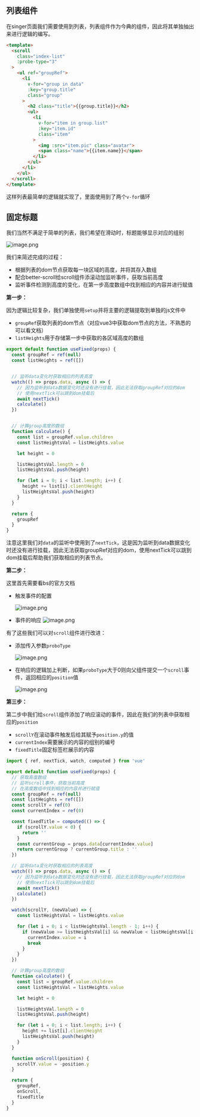 ## 列表组件

在singer页面我们需要使用到列表，列表组件作为今典的组件，因此将其单独抽出来进行逻辑的编写。

```html
<template>
  <scroll
    class="index-list"
    :probe-type="3"
  >
    <ul ref="groupRef">
      <li
        v-for="group in data"
        :key="group.title"
        class="group"
      >
        <h2 class="title">{{group.title}}</h2>
        <ul>
          <li
            v-for="item in group.list"
            :key="item.id"
            class="item"
          >
            <img :src="item.pic" class="avatar">
            <span class="name">{{item.name}}</span>
          </li>
        </ul>
      </li>
    </ul>
  </scroll>
</template>
```

这样列表最简单的逻辑就实现了，里面使用到了两个`v-for`循环

## 固定标题

我们当然不满足于简单的列表，我们希望在滑动时，标题能够显示对应的组别


![image.png](https://p1-juejin.byteimg.com/tos-cn-i-k3u1fbpfcp/b91c1e9b82f64777a89b921a7a57da5b~tplv-k3u1fbpfcp-watermark.image?)

我们来简述完成的过程：
- 根据列表的dom节点获取每一块区域的高度，并将其存入数组
- 配合better-scroll给scroll组件添滚动加监听事件，获取当前高度
- 监听事件检测到高度的变化，在第一步高度数组中找到相应的内容并进行赋值

**第一步：**

因为逻辑比较复杂，我们单独使用`setup`并将主要的逻辑提取到单独的js文件中

- `groupRef`获取列表的dom节点（对应vue3中获取dom节点的方法，不熟悉的可以看文档）
- `listHeights`用于存储第一步中获取的各区域高度的数组

```js
export default function useFixed(props) {
  const groupRef = ref(null)
  const listHeights = ref([])


  // 监听data变化时获取相应的列表高度
  watch(() => props.data, async () => {
    // 因为监听到data数据变化时还没有进行挂载，因此无法获取groupRef对应的dom
    // 使用nextTick可以跳到dom挂载后
    await nextTick()
    calculate()
  })


  // 计算group高度的数组
  function calculate() {
    const list = groupRef.value.children
    const listHeightsVal = listHeights.value

    let height = 0

    listHeightsVal.length = 0
    listHeightsVal.push(height)

    for (let i = 0; i < list.length; i++) {
      height += list[i].clientHeight
      listHeightsVal.push(height)
    }
  }

  return {
    groupRef
  }
}
```

注意这里我们对`data`的监听中使用到了`nextTick`，这是因为监听到data数据变化时还没有进行挂载，因此无法获取groupRef对应的dom，使用nextTick可以跳到dom挂载后帮助我们获取相应的列表节点。

**第二步：**

这里首先需要看bs的官方文档

- 触发事件的配置
  
    ![image.png](https://p3-juejin.byteimg.com/tos-cn-i-k3u1fbpfcp/3d7dba9501b84ea68bade853a268d462~tplv-k3u1fbpfcp-watermark.image?)
- 事件的响应
    ![image.png](https://p3-juejin.byteimg.com/tos-cn-i-k3u1fbpfcp/7ef7e0232034470d8dc0d6c7ca9331c4~tplv-k3u1fbpfcp-watermark.image?)
    

有了这些我们可以对`scroll`组件进行改进：

- 添加传入参数`proboType`

    ![image.png](https://p6-juejin.byteimg.com/tos-cn-i-k3u1fbpfcp/d275e4e0465f45648137af26cb5b40fb~tplv-k3u1fbpfcp-watermark.image?)
    
- 在响应的逻辑加上判断，如果`proboType`大于0则向父组件提交一个`scroll`事件，返回相应的`position`值
  
    ![image.png](https://p1-juejin.byteimg.com/tos-cn-i-k3u1fbpfcp/05644efb921245828e7bfdb011369aed~tplv-k3u1fbpfcp-watermark.image?)

**第三步：**

第二步中我们给`scroll`组件添加了响应滚动的事件，因此在我们的列表中获取相应的`position`

- `scrollY`在滚动事件触发后给其赋予`position.y`的值
- `currentIndex`需要展示的内容的组别的编号
- `fixedTitle`固定标签栏展示的内容

```js
import { ref, nextTick, watch, computed } from 'vue'

export default function useFixed(props) {
  // 获取高度数组
  // 监听scroll事件，获取当前高度
  // 在高度数组中找到相应的内容并进行赋值
  const groupRef = ref(null)
  const listHeights = ref([])
  const scrollY = ref(0)
  const currentIndex = ref(0)

  const fixedTitle = computed(() => {
    if (scrollY.value < 0) {
      return ''
    }
    const currentGroup = props.data[currentIndex.value]
    return currentGroup ? currentGroup.title : ''
  })

  // 监听data变化时获取相应的列表高度
  watch(() => props.data, async () => {
    // 因为监听到data数据变化时还没有进行挂载，因此无法获取groupRef对应的dom
    // 使用nextTick可以跳到dom挂载后
    await nextTick()
    calculate()
  })

  watch(scrollY, (newValue) => {
    const listHeightsVal = listHeights.value

    for (let i = 0; i < listHeightsVal.length - 1; i++) {
      if (newValue >= listHeightsVal[i] && newValue < listHeightsVal[i + 1]) {
        currentIndex.value = i
        break
      }
    }
  })

  // 计算group高度的数组
  function calculate() {
    const list = groupRef.value.children
    const listHeightsVal = listHeights.value

    let height = 0

    listHeightsVal.length = 0
    listHeightsVal.push(height)

    for (let i = 0; i < list.length; i++) {
      height += list[i].clientHeight
      listHeightsVal.push(height)
    }
  }

  function onScroll(position) {
    scrollY.value = -position.y
  }

  return {
    groupRef,
    onScroll,
    fixedTitle
  }
}
```